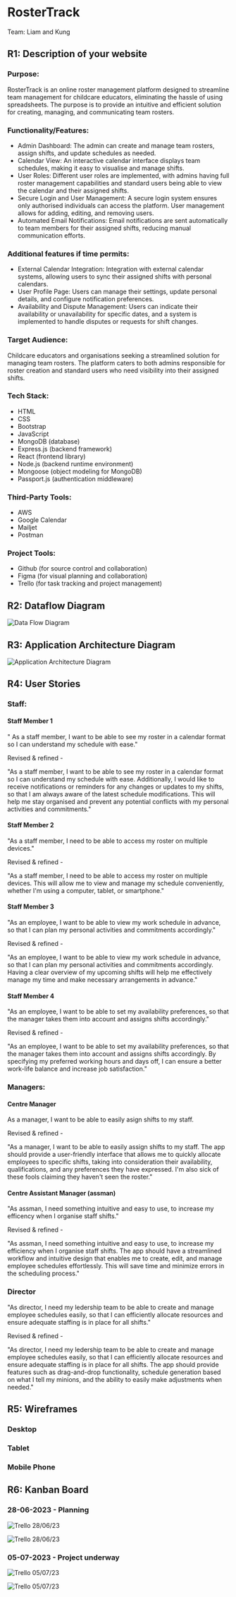 # RosterTrack

Team: Liam and Kung

## R1: Description of your website

### Purpose:

RosterTrack is an online roster management platform designed to streamline team management for childcare educators, eliminating the hassle of using spreadsheets. The purpose is to provide an intuitive and efficient solution for creating, managing, and communicating team rosters.

### Functionality/Features:

- Admin Dashboard: The admin can create and manage team rosters, assign shifts, and update schedules as needed.
- Calendar View: An interactive calendar interface displays team schedules, making it easy to visualise and manage shifts.
- User Roles: Different user roles are implemented, with admins having full roster management capabilities and standard users being able to view the calendar and their assigned shifts.
- Secure Login and User Management: A secure login system ensures only authorised individuals can access the platform. User management allows for adding, editing, and removing users.
- Automated Email Notifications: Email notifications are sent automatically to team members for their assigned shifts, reducing manual communication efforts.

### Additional features if time permits:

- External Calendar Integration: Integration with external calendar systems, allowing users to sync their assigned shifts with personal calendars.
- User Profile Page: Users can manage their settings, update personal details, and configure notification preferences.
- Availability and Dispute Management: Users can indicate their availability or unavailability for specific dates, and a system is implemented to handle disputes or requests for shift changes.

### Target Audience:

Childcare educators and organisations seeking a streamlined solution for managing team rosters. The platform caters to both admins responsible for roster creation and standard users who need visibility into their assigned shifts.

### Tech Stack:

- HTML
- CSS
- Bootstrap
- JavaScript
- MongoDB (database)
- Express.js (backend framework)
- React (frontend library)
- Node.js (backend runtime environment)
- Mongoose (object modeling for MongoDB)
- Passport.js (authentication middleware)

### Third-Party Tools:
- AWS
- Google Calendar
- Mailjet
- Postman

### Project Tools:

- Github (for source control and collaboration)
- Figma (for visual planning and collaboration)
- Trello (for task tracking and project management)

## R2: Dataflow Diagram

![Data Flow Diagram](docs/Diagrams/DFD.png)

## R3: Application Architecture Diagram

![Application Architecture Diagram](docs/Diagrams/Application%20Architecture%20Diagram.png)



## R4: User Stories

### Staff:


#### Staff Member 1

" As a staff member, I want to be able to see my roster in a calendar format so I can understand my schedule with ease."


Revised & refined -

"As a staff member, I want to be able to see my roster in a calendar format so I can understand my schedule with ease. Additionally, I would like to receive notifications or reminders for any changes or updates to my shifts, so that I am always aware of the latest schedule modifications. This will help me stay organised and prevent any potential conflicts with my personal activities and commitments."



#### Staff Member 2

"As a staff member, I need to be able to access my roster on multiple devices."


Revised & refined -

"As a staff member, I need to be able to access my roster on multiple devices. This will allow me to view and manage my schedule conveniently, whether I'm using a computer, tablet, or smartphone."



#### Staff Member 3

"As an employee, I want to be able to view my work schedule in advance, so that I can plan my personal activities and commitments accordingly."


Revised & refined - 

"As an employee, I want to be able to view my work schedule in advance, so that I can plan my personal activities and commitments accordingly. Having a clear overview of my upcoming shifts will help me effectively manage my time and make necessary arrangements in advance."



#### Staff Member 4

"As an employee, I want to be able to set my availability preferences, so that the manager takes them into account and assigns shifts accordingly."

Revised & refined - 


"As an employee, I want to be able to set my availability preferences, so that the manager takes them into account and assigns shifts accordingly. By specifying my preferred working hours and days off, I can ensure a better work-life balance and increase job satisfaction."


### Managers:


#### Centre Manager
As a manager, I want to be able to easily asign shifts to my staff.

Revised & refined -


"As a manager, I want to be able to easily assign shifts to my staff. The app should provide a user-friendly interface that allows me to quickly allocate employees to specific shifts, taking into consideration their availability, qualifications, and any preferences they have expressed. I'm also sick of these fools claiming they haven't seen the roster."



#### Centre Assistant Manager (assman)

"As assman, I need something intuitive and easy to use, to increase my efficency when I organise staff shifts."


Revised & refined -

"As assman, I need something intuitive and easy to use, to increase my efficiency when I organise staff shifts. The app should have a streamlined workflow and intuitive design that enables me to create, edit, and manage employee schedules effortlessly. This will save time and minimize errors in the scheduling process."



### Director

"As director, I need my ledership team to be able to create and manage employee schedules easily, so that I can efficiently allocate resources and ensure adequate staffing is in place for all shifts."


Revised & refined -

"As director, I need my ledership team to be able to create and manage employee schedules easily, so that I can efficiently allocate resources and ensure adequate staffing is in place for all shifts. The app should provide features such as drag-and-drop functionality, schedule generation based on what I tell my minions, and the ability to easily make adjustments when needed."


## R5: Wireframes

### Desktop

### Tablet

### Mobile Phone

## R6: Kanban Board

### 28-06-2023 - Planning

![Trello 28/06/23](docs/Trello%20Screenshots/20230628/Trello%20Screenshot%202023-06-28%20193603.jpg)

![Trello 28/06/23](docs/Trello%20Screenshots/20230628/Trello%20Screenshot%202023-06-28%20193923.jpg)

### 05-07-2023 - Project underway

![Trello 05/07/23](docs/Trello%20Screenshots/20230705/Trello%20Screenshot%202023-07-05%20194326.png)

![Trello 05/07/23](docs/Trello%20Screenshots/20230705/Trello%20Screenshot%202023-07-05%20193568.png)
